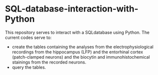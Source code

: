 # SQL-database-interaction-with-Python
This repository serves to interact with a SQLdatabase using Python.
The current codes serve to:
*  create the tables containing the analyses from the electrophysiological recordings from the hippocampus (LFP) and the entorhinal cortex (patch-clamped neurons) and the biocytin and immunohistochemical stainings from the recorded neurons.
*  query the tables. 
